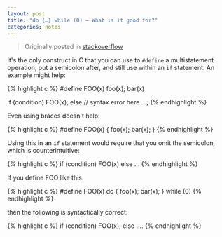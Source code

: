 ```yaml
---
layout: post
title: "do {…} while (0) — What is it good for?"
categories: notes
---
```


>Originally posted in [stackoverflow][stackoverflow]

It's the only construct in C that you can use to `#define` a multistatement operation, put a semicolon after, and still use within an `if` statement. An example might help:

{% highlight c %}
#define FOO(x) foo(x); bar(x)

if (condition)
    FOO(x);
else // syntax error here
    ...;
{% endhighlight %}

Even using braces doesn't help:

{% highlight c %}
#define FOO(x) { foo(x); bar(x); }
{% endhighlight %}

Using this in an `if` statement would require that you omit the semicolon, which is counterintuitive:

{% highlight c %}
if (condition)
    FOO(x)
else
    ...
{% endhighlight %}

If you define FOO like this:

{% highlight c %}
#define FOO(x) do { foo(x); bar(x); } while (0)
{% endhighlight %}

then the following is syntactically correct:

{% highlight c %}
if (condition)
    FOO(x);
else
    ....
{% endhighlight %}

[stackoverflow]:    http://stackoverflow.com/questions/257418/do-while-0-what-is-it-good-for
